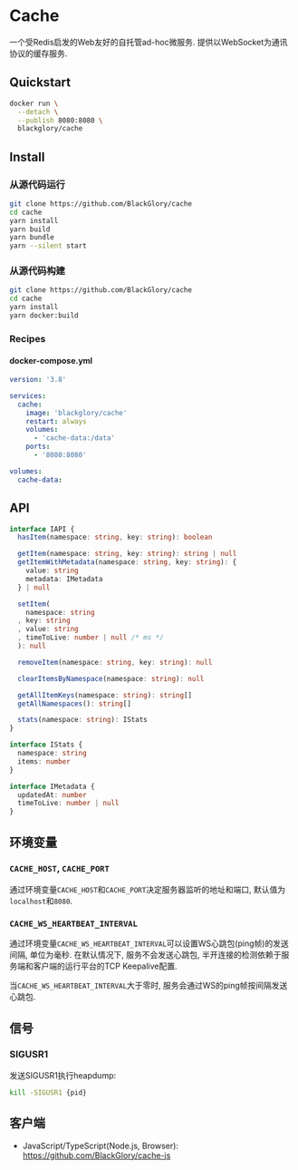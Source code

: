 # Cache
一个受Redis启发的Web友好的自托管ad-hoc微服务.
提供以WebSocket为通讯协议的缓存服务.

## Quickstart
```sh
docker run \
  --detach \
  --publish 8080:8080 \
  blackglory/cache
```

## Install
### 从源代码运行
```sh
git clone https://github.com/BlackGlory/cache
cd cache
yarn install
yarn build
yarn bundle
yarn --silent start
```

### 从源代码构建
```sh
git clone https://github.com/BlackGlory/cache
cd cache
yarn install
yarn docker:build
```

### Recipes
#### docker-compose.yml
```yaml
version: '3.8'

services:
  cache:
    image: 'blackglory/cache'
    restart: always
    volumes:
      - 'cache-data:/data'
    ports:
      - '8080:8080'

volumes:
  cache-data:
```

## API
```typescript
interface IAPI {
  hasItem(namespace: string, key: string): boolean

  getItem(namespace: string, key: string): string | null
  getItemWithMetadata(namespace: string, key: string): {
    value: string
    metadata: IMetadata
  } | null

  setItem(
    namespace: string
  , key: string
  , value: string
  , timeToLive: number | null /* ms */
  ): null

  removeItem(namespace: string, key: string): null

  clearItemsByNamespace(namespace: string): null

  getAllItemKeys(namespace: string): string[]
  getAllNamespaces(): string[]

  stats(namespace: string): IStats
}

interface IStats {
  namespace: string
  items: number
}

interface IMetadata {
  updatedAt: number
  timeToLive: number | null
}
```

## 环境变量
### `CACHE_HOST`, `CACHE_PORT`
通过环境变量`CACHE_HOST`和`CACHE_PORT`决定服务器监听的地址和端口,
默认值为`localhost`和`8080`.

### `CACHE_WS_HEARTBEAT_INTERVAL`
通过环境变量`CACHE_WS_HEARTBEAT_INTERVAL`可以设置WS心跳包(ping帧)的发送间隔, 单位为毫秒.
在默认情况下, 服务不会发送心跳包,
半开连接的检测依赖于服务端和客户端的运行平台的TCP Keepalive配置.

当`CACHE_WS_HEARTBEAT_INTERVAL`大于零时,
服务会通过WS的ping帧按间隔发送心跳包.

## 信号
### SIGUSR1
发送SIGUSR1执行heapdump:
```sh
kill -SIGUSR1 {pid}
```

## 客户端
- JavaScript/TypeScript(Node.js, Browser): <https://github.com/BlackGlory/cache-js>
